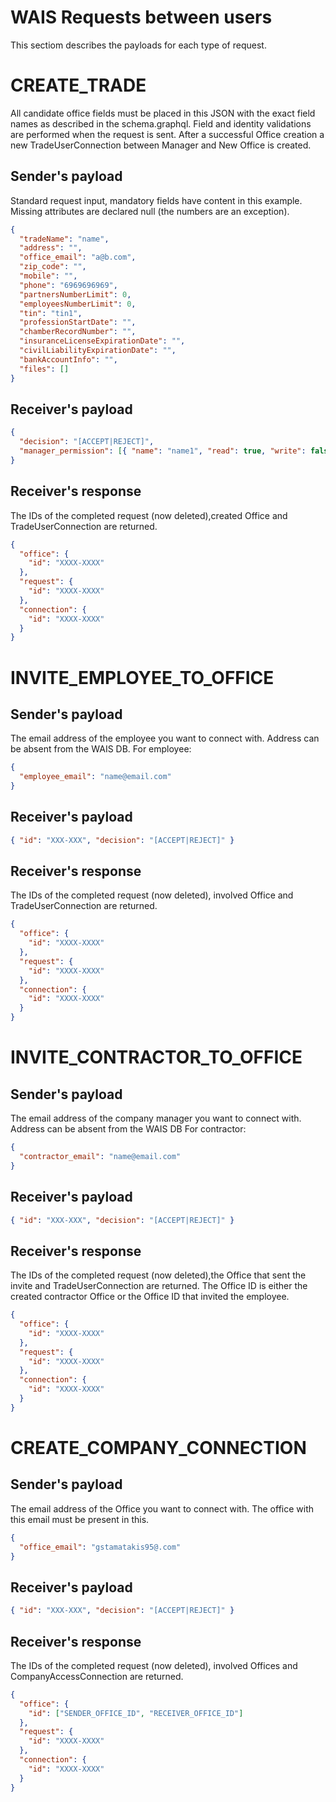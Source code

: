# WAIS Requests between users

This sectiom describes the payloads for each type of request.

# CREATE_TRADE

All candidate office fields must be placed in this JSON with the exact field names as described in the schema.graphql. Field and identity validations are performed when the request is sent. After a successful Office creation a new TradeUserConnection between Manager and New Office is created.

## Sender's payload

Standard request input, mandatory fields have content in this example. Missing attributes are declared null (the numbers are an exception).

```json
{
  "tradeName": "name",
  "address": "",
  "office_email": "a@b.com",
  "zip_code": "",
  "mobile": "",
  "phone": "6969696969",
  "partnersNumberLimit": 0,
  "employeesNumberLimit": 0,
  "tin": "tin1",
  "professionStartDate": "",
  "chamberRecordNumber": "",
  "insuranceLicenseExpirationDate": "",
  "civilLiabilityExpirationDate": "",
  "bankAccountInfo": "",
  "files": []
}
```

## Receiver's payload

```json
{
  "decision": "[ACCEPT|REJECT]",
  "manager_permission": [{ "name": "name1", "read": true, "write": false }]
}
```

## Receiver's response

The IDs of the completed request (now deleted),created Office and TradeUserConnection are returned.

```json
{
  "office": {
    "id": "XXXX-XXXX"
  },
  "request": {
    "id": "XXXX-XXXX"
  },
  "connection": {
    "id": "XXXX-XXXX"
  }
}
```

# INVITE_EMPLOYEE_TO_OFFICE

## Sender's payload

The email address of the employee you want to connect with. Address can be absent from the WAIS DB. For employee:

```json
{
  "employee_email": "name@email.com"
}
```

## Receiver's payload

```json
{ "id": "XXX-XXX", "decision": "[ACCEPT|REJECT]" }
```

## Receiver's response

The IDs of the completed request (now deleted), involved Office and TradeUserConnection are returned.

```json
{
  "office": {
    "id": "XXXX-XXXX"
  },
  "request": {
    "id": "XXXX-XXXX"
  },
  "connection": {
    "id": "XXXX-XXXX"
  }
}
```

# INVITE_CONTRACTOR_TO_OFFICE

## Sender's payload

The email address of the company manager you want to connect with. Address can be absent from the WAIS DB For contractor:

```json
{
  "contractor_email": "name@email.com"
}
```

## Receiver's payload

```json
{ "id": "XXX-XXX", "decision": "[ACCEPT|REJECT]" }
```

## Receiver's response

The IDs of the completed request (now deleted),the Office that sent the invite and TradeUserConnection are returned. The Office ID is either the created contractor Office or the Office ID that invited the employee.

```json
{
  "office": {
    "id": "XXXX-XXXX"
  },
  "request": {
    "id": "XXXX-XXXX"
  },
  "connection": {
    "id": "XXXX-XXXX"
  }
}
```

# CREATE_COMPANY_CONNECTION

## Sender's payload

The email address of the Office you want to connect with. The office with this email must be present in this.

```json
{
  "office_email": "gstamatakis95@.com"
}
```

## Receiver's payload

```json
{ "id": "XXX-XXX", "decision": "[ACCEPT|REJECT]" }
```

## Receiver's response

The IDs of the completed request (now deleted), involved Offices and CompanyAccessConnection are returned.

```json
{
  "office": {
    "id": ["SENDER_OFFICE_ID", "RECEIVER_OFFICE_ID"]
  },
  "request": {
    "id": "XXXX-XXXX"
  },
  "connection": {
    "id": "XXXX-XXXX"
  }
}
```
